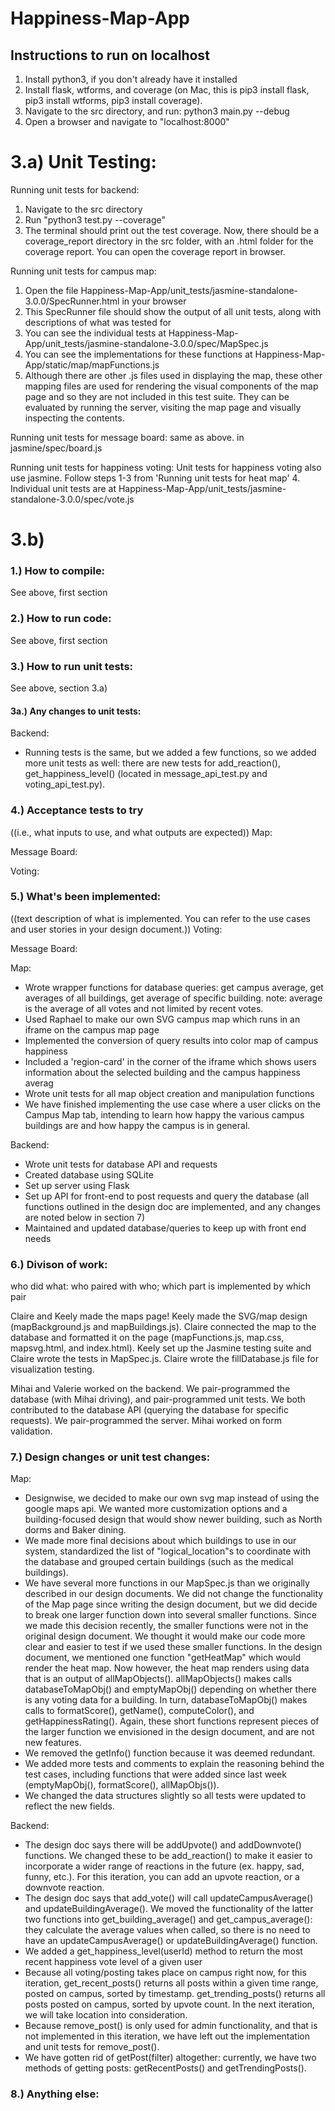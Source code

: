 # Happiness-Map-App
## Instructions to run on localhost

1. Install python3, if you don't already have it installed
2. Install flask, wtforms, and coverage (on Mac, this is pip3 install flask, pip3 install wtforms, pip3 install coverage).
3. Navigate to the src directory, and run: python3 main.py --debug
4. Open a browser and navigate to "localhost:8000"

# 3.a) Unit Testing:

Running unit tests for backend:
1. Navigate to the src directory
2. Run "python3 test.py --coverage"
3. The terminal should print out the test coverage. Now, there should be a coverage_report directory in the src folder, with an .html folder for the coverage report. You can open the coverage report in browser.

Running unit tests for campus map:
1. Open the file Happiness-Map-App/unit_tests/jasmine-standalone-3.0.0/SpecRunner.html in your browser
2. This SpecRunner file should show the output of all unit tests, along with descriptions of what was tested for
3. You can see the individual tests at Happiness-Map-App/unit_tests/jasmine-standalone-3.0.0/spec/MapSpec.js
4. You can see the implementations for these functions at Happiness-Map-App/static/map/mapFunctions.js
5. Although there are other .js files used in displaying the map, these other mapping files are used for rendering the visual components of the map page and so they are not included in this test suite. They can be evaluated by running the server, visiting the map page and visually inspecting the contents.

Running unit tests for message board:
same as above. in jasmine/spec/board.js

Running unit tests for happiness voting:
Unit tests for happiness voting also use jasmine.
Follow steps 1-3 from 'Running unit tests for heat map'
4. Individual unit tests are at Happiness-Map-App/unit_tests/jasmine-standalone-3.0.0/spec/vote.js

# 3.b)

### 1.) How to compile:
See above, first section
### 2.) How to run code:
See above, first section
### 3.) How to run unit tests:
See above, section 3.a)

#### 3a.) Any changes to unit tests:
Backend:
- Running tests is the same, but we added a few functions, so we added more unit tests as well: there are new tests for add_reaction(), get_happiness_level() (located in message_api_test.py and voting_api_test.py).

### 4.) Acceptance tests to try
((i.e., what inputs to use, and what outputs are expected))
Map:

Message Board:

Voting:

### 5.) What's been implemented:
((text description of what is implemented. You can refer to the use cases and user stories in your design document.))
Voting:

Message Board:

Map:
- Wrote wrapper functions for database queries: get campus average, get averages of all buildings, get average of specific building. note: average is the average of all votes and not limited by recent votes.
- Used Raphael to make our own SVG campus map which runs in an iframe on the campus map page
- Implemented the conversion of query results into color map of campus happiness
- Included a 'region-card' in the corner of the iframe which shows users information about the selected building and the campus happiness averag
- Wrote unit tests for all map object creation and manipulation functions
- We have finished implementing the use case where a user clicks on the Campus Map tab, intending to learn how happy the various campus buildings are and how happy the campus is in general.

Backend:
- Wrote unit tests for database API and requests
- Created database using SQLite
- Set up server using Flask
- Set up API for front-end to post requests and query the database (all functions outlined in the design doc are implemented, and any changes are noted below in section 7)
- Maintained and updated database/queries to keep up with front end needs

### 6.) Divison of work:
who did what: who paired with who; which part is implemented by which pair

Claire and Keely made the maps page! Keely made the SVG/map design (mapBackground.js and mapBuildings.js). Claire connected the map to the database and formatted it on the page (mapFunctions.js, map.css, mapsvg.html, and index.html). Keely set up the Jasmine testing suite and Claire wrote the tests in MapSpec.js. Claire wrote the fillDatabase.js file for visualization testing.

Mihai and Valerie worked on the backend. We pair-programmed the database (with Mihai driving), and pair-programmed unit tests. We both contributed to the database API (querying the database for specific requests). We pair-programmed the server. Mihai worked on form validation.

### 7.) Design changes or unit test changes:

Map:
- Designwise, we decided to make our own svg map instead of using the google maps api. We wanted more customization options and a building-focused design that would show newer building, such as North dorms and Baker dining.
- We made more final decisions about which buildings to use in our system, standardized the list of "logical_location"s to coordinate with the database and grouped certain buildings (such as the medical buildings).
- We have several more functions in our MapSpec.js than we originally described in our design documents. We did not change the functionality of the Map page since writing the design document, but we did decide to break one larger function down into several smaller functions. Since we made this decision recently, the smaller functions were not in the original design document. We thought it would make our code more clear and easier to test if we used these smaller functions. In the design document, we mentioned one function "getHeatMap" which would render the heat map. Now however, the heat map renders using data that is an output of allMapObjects(). allMapObjects() makes calls databaseToMapObj() and emptyMapObj() depending on whether there is any voting data for a building. In turn, databaseToMapObj() makes calls to formatScore(), getName(), computeColor(), and getHappinessRating(). Again, these short functions represent pieces of the larger function we envisioned in the design document, and are not new features.
- We removed the getInfo() function because it was deemed redundant.
- We added more tests and comments to explain the reasoning behind the test cases, including functions that were added since last week (emptyMapObj(), formatScore(), allMapObjs()).
- We changed the data structures slightly so all tests were updated to reflect the new fields.

Backend:
- The design doc says there will be addUpvote() and addDownvote() functions. We changed these to be add_reaction() to make it easier to incorporate a wider range of reactions in the future (ex. happy, sad, funny, etc.). For this iteration, you can add an upvote reaction, or a downvote reaction.
- The design doc says that add_vote() will call updateCampusAverage() and updateBuildingAverage(). We moved the functionality of the latter two functions into get_building_average() and get_campus_average(): they calculate the average values when called, so there is no need to have an updateCampusAverage() or updateBuildingAverage() function.
- We added a get_happiness_level(userId) method to return the most recent happiness vote level of a given user
- Because all voting/posting takes place on campus right now, for this iteration, get_recent_posts() returns all posts within a given time range, posted on campus, sorted by timestamp. get_trending_posts() returns all posts posted on campus, sorted by upvote count. In the next iteration, we will take location into consideration.
- Because remove_post() is only used for admin functionality, and that is not implemented in this iteration, we have left out the implementation and unit tests for remove_post().
- We have gotten rid of getPost(filter) altogether: currently, we have two methods of getting posts: getRecentPosts() and getTrendingPosts(). 

### 8.) Anything else:
